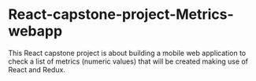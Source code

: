 # React-capstone-project-Metrics-webapp
This React capstone project is about building a mobile web application to check a list of metrics (numeric values) that will be created making use of React and Redux.

